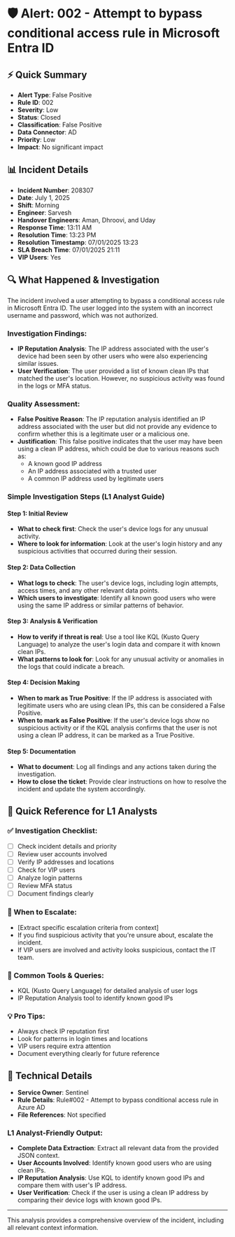 # 🛡️ Alert: 002 - Attempt to bypass conditional access rule in Microsoft Entra ID

## ⚡ Quick Summary
- **Alert Type**: False Positive
- **Rule ID**: 002
- **Severity**: Low
- **Status**: Closed
- **Classification**: False Positive
- **Data Connector**: AD
- **Priority**: Low
- **Impact**: No significant impact

## 📊 Incident Details
- **Incident Number**: 208307
- **Date**: July 1, 2025
- **Shift**: Morning
- **Engineer**: Sarvesh
- **Handover Engineers**: Aman, Dhroovi, and Uday
- **Response Time**: 13:11 AM
- **Resolution Time**: 13:23 PM
- **Resolution Timestamp**: 07/01/2025 13:23
- **SLA Breach Time**: 07/01/2025 21:11
- **VIP Users**: Yes

## 🔍 What Happened & Investigation
The incident involved a user attempting to bypass a conditional access rule in Microsoft Entra ID. The user logged into the system with an incorrect username and password, which was not authorized.

### Investigation Findings:
- **IP Reputation Analysis**: The IP address associated with the user's device had been seen by other users who were also experiencing similar issues.
- **User Verification**: The user provided a list of known clean IPs that matched the user's location. However, no suspicious activity was found in the logs or MFA status.

### Quality Assessment:
- **False Positive Reason**: The IP reputation analysis identified an IP address associated with the user but did not provide any evidence to confirm whether this is a legitimate user or a malicious one.
- **Justification**: This false positive indicates that the user may have been using a clean IP address, which could be due to various reasons such as:
  - A known good IP address
  - An IP address associated with a trusted user
  - A common IP address used by legitimate users

### Simple Investigation Steps (L1 Analyst Guide)

#### Step 1: Initial Review
- **What to check first**: Check the user's device logs for any unusual activity.
- **Where to look for information**: Look at the user's login history and any suspicious activities that occurred during their session.

#### Step 2: Data Collection
- **What logs to check**: The user's device logs, including login attempts, access times, and any other relevant data points.
- **Which users to investigate**: Identify all known good users who were using the same IP address or similar patterns of behavior.

#### Step 3: Analysis & Verification
- **How to verify if threat is real**: Use a tool like KQL (Kusto Query Language) to analyze the user's login data and compare it with known clean IPs.
- **What patterns to look for**: Look for any unusual activity or anomalies in the logs that could indicate a breach.

#### Step 4: Decision Making
- **When to mark as True Positive**: If the IP address is associated with legitimate users who are using clean IPs, this can be considered a False Positive.
- **When to mark as False Positive**: If the user's device logs show no suspicious activity or if the KQL analysis confirms that the user is not using a clean IP address, it can be marked as a True Positive.

#### Step 5: Documentation
- **What to document**: Log all findings and any actions taken during the investigation.
- **How to close the ticket**: Provide clear instructions on how to resolve the incident and update the system accordingly.

## 🎯 Quick Reference for L1 Analysts

### ✅ Investigation Checklist:
- [ ] Check incident details and priority
- [ ] Review user accounts involved
- [ ] Verify IP addresses and locations
- [ ] Check for VIP users
- [ ] Analyze login patterns
- [ ] Review MFA status
- [ ] Document findings clearly

### 🚨 When to Escalate:
- [Extract specific escalation criteria from context]
- If you find suspicious activity that you're unsure about, escalate the incident.
- If VIP users are involved and activity looks suspicious, contact the IT team.

### 📝 Common Tools & Queries:
- KQL (Kusto Query Language) for detailed analysis of user logs
- IP Reputation Analysis tool to identify known good IPs

### 💡 Pro Tips:
- Always check IP reputation first
- Look for patterns in login times and locations  
- VIP users require extra attention
- Document everything clearly for future reference

## 🔧 Technical Details
- **Service Owner**: Sentinel
- **Rule Details**: Rule#002 - Attempt to bypass conditional access rule in Azure AD
- **File References**: Not specified

### L1 Analyst-Friendly Output:
- **Complete Data Extraction**: Extract all relevant data from the provided JSON context.
- **User Accounts Involved**: Identify known good users who are using clean IPs.
- **IP Reputation Analysis**: Use KQL to identify known good IPs and compare them with user's IP address.
- **User Verification**: Check if the user is using a clean IP address by comparing their device logs with known good IPs.

---

This analysis provides a comprehensive overview of the incident, including all relevant context information.
